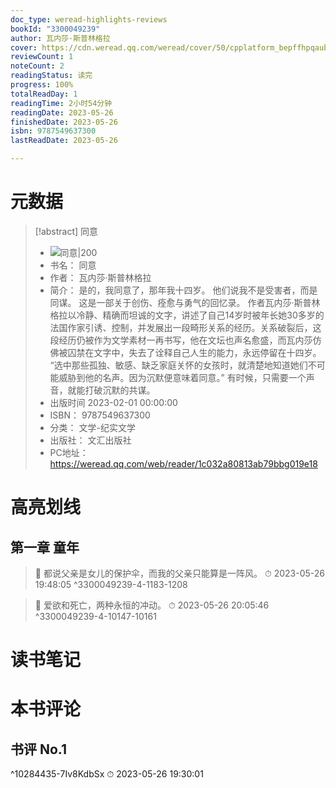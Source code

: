 ```yaml
---
doc_type: weread-highlights-reviews
bookId: "3300049239"
author: 瓦内莎·斯普林格拉
cover: https://cdn.weread.qq.com/weread/cover/50/cpplatform_bepffhpqaubjiv9jikaszk/t7_cpplatform_bepffhpqaubjiv9jikaszk1676638091.jpg
reviewCount: 1
noteCount: 2
readingStatus: 读完
progress: 100%
totalReadDay: 1
readingTime: 2小时54分钟
readingDate: 2023-05-26
finishedDate: 2023-05-26
isbn: 9787549637300
lastReadDate: 2023-05-26

---
```

# 元数据
> [!abstract] 同意
> - ![ 同意|200](https://cdn.weread.qq.com/weread/cover/50/cpplatform_bepffhpqaubjiv9jikaszk/t7_cpplatform_bepffhpqaubjiv9jikaszk1676638091.jpg)
> - 书名： 同意
> - 作者： 瓦内莎·斯普林格拉
> - 简介： 是的，我同意了，那年我十四岁。
他们说我不是受害者，而是同谋。
这是一部关于创伤、痊愈与勇气的回忆录。
作者瓦内莎·斯普林格拉以冷静、精确而坦诚的文字，讲述了自己14岁时被年长她30多岁的法国作家引诱、控制，并发展出一段畸形关系的经历。关系破裂后，这段经历仍被作为文学素材一再书写，他在文坛也声名愈盛，而瓦内莎仿佛被囚禁在文字中，失去了诠释自己人生的能力，永远停留在十四岁。
“选中那些孤独、敏感、缺乏家庭关怀的女孩时，就清楚地知道她们不可能威胁到他的名声。因为沉默便意味着同意。”
有时候，只需要一个声音，就能打破沉默的共谋。
> - 出版时间 2023-02-01 00:00:00
> - ISBN： 9787549637300
> - 分类： 文学-纪实文学
> - 出版社： 文汇出版社
> - PC地址：https://weread.qq.com/web/reader/1c032a80813ab79bbg019e18

# 高亮划线

## 第一章 童年

> 📌 都说父亲是女儿的保护伞，而我的父亲只能算是一阵风。 
> ⏱ 2023-05-26 19:48:05 ^3300049239-4-1183-1208

> 📌 爱欲和死亡，两种永恒的冲动。 
> ⏱ 2023-05-26 20:05:46 ^3300049239-4-10147-10161

# 读书笔记

# 本书评论

## 书评 No.1 
 ^10284435-7Iv8KdbSx
⏱ 2023-05-26 19:30:01
